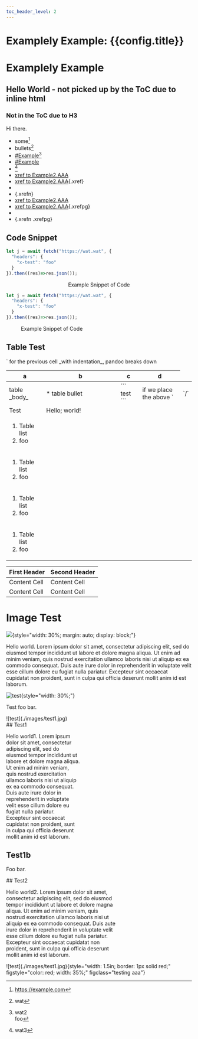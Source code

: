 ```yaml
---
toc_header_level: 2
---
```


# Examplely Example: {{config.title}}

# Examplely Example

<h2 id="wat">Hello World - not picked up by the ToC due to inline html</h2>

### Not in the ToC due to H3

Hi there.

* some[^aaa]
* bullets[^bbb]
* <a href="#example">#Example</a>[^ccc]
* <a class="xrefpg" href="#example">#Example</a>
* <a href="#example-wat" class="title"></a>[^ddd]
* <a class="xref" href="#example2-aaah2">xref to Example2.AAA</a>
* [xref to Example2.AAA](#example2-aaah2){.xref}
* <a class="xrefn" href="#example2-aaah2"></a>
* [](#example2-aaah2){.xrefn}
* <a class="xrefpg" href="#example2-aaah2">xref to Example2.AAA</a>
* [xref to Example2.AAA](#example2-aaah2){.xrefpg}
* <a class="xrefn xrefpg" href="#example2-aaah2"></a>
* [](#example2-aaah2){.xrefn .xrefpg}

[^aaa]: <https://example.com>
[^bbb]: wat
[^ccc]: wat2<br>foo
[^ddd]: wat3

## Code Snippet

```js
let j = await fetch("https://wat.wat", {
  "headers": {
    "x-test": "foo"
  }
}).then((res)=>res.json());
```
<center>Example Snippet of Code</center>

<div class="pagebreak"></div>

```js
let j = await fetch("https://wat.wat", {
  "headers": {
    "x-test": "foo"
  }
}).then((res)=>res.json());
```
<figure><figcaption>Example Snippet of Code</figcaption></figure>

## Table Test

<table>
  <thead>
    <tr>
      <th style="width: 20%">a</th>
      <th style="width: 40%">b</th>
      <th>c</th>
      <th>d</th>
    </tr>
  </thead>
  <tbody>
    <tr>
      <td>table _body_</td>
      <td>
* table bullet
      </td>
<td>
```
test
```
</td>
      <td>if we place the above `<td>`/`</td>` for the previous cell _with indentation_, pandoc breaks down</td>
    </tr>
    <tr>
      <td>Test</td><td>Hello; world!</td><td></td><td></td>
    </tr>
    <tr>
      <td><ol><li>Table list</li><li>foo</li></ol></td><td></td><td></td><td></td>
    </tr>
    <tr>
      <td><ol><li>Table list</li><li>foo</li></ol></td><td></td><td></td><td></td>
    </tr>
    <tr>
      <td><ol><li>Table list</li><li>foo</li></ol></td><td></td><td></td><td></td>
    </tr>
    <tr>
      <td><ol><li>Table list</li><li>foo</li></ol></td><td></td><td></td><td></td>
    </tr>
  </tbody>
</table>

| First Header  | Second Header |
| ------------- | ------------- |
| Content Cell  | Content Cell  |
| Content Cell  | Content Cell  |

# Image Test

![](./images/test1.jpg){style="width: 30%; margin: auto; display: block;"}

Hello world. Lorem ipsum dolor sit amet, consectetur adipiscing elit, sed do
eiusmod tempor incididunt ut labore et dolore magna aliqua. Ut enim ad minim
veniam, quis nostrud exercitation ullamco laboris nisi ut aliquip ex ea commodo
consequat. Duis aute irure dolor in reprehenderit in voluptate velit esse
cillum dolore eu fugiat nulla pariatur. Excepteur sint occaecat cupidatat non
proident, sunt in culpa qui officia deserunt mollit anim id est laborum.

![test](./images/test1.jpg){style="width: 30%;"}

Test foo bar.

<div class="two-col-fig">
![test](./images/test1.jpg)
<div style="width: 40%">
## Test1

Hello world1. Lorem ipsum dolor sit amet, consectetur adipiscing elit, sed do
eiusmod tempor incididunt ut labore et dolore magna aliqua. Ut enim ad minim
veniam, quis nostrud exercitation ullamco laboris nisi ut aliquip ex ea commodo
consequat. Duis aute irure dolor in reprehenderit in voluptate velit esse
cillum dolore eu fugiat nulla pariatur. Excepteur sint occaecat cupidatat non
proident, sunt in culpa qui officia deserunt mollit anim id est laborum.

## Test1b

Foo bar.
</div>
</div>

<div class="two-col-fig">
<div style="width: 60%">
## Test2

Hello world2. Lorem ipsum dolor sit amet, consectetur adipiscing elit, sed do
eiusmod tempor incididunt ut labore et dolore magna aliqua. Ut enim ad minim
veniam, quis nostrud exercitation ullamco laboris nisi ut aliquip ex ea commodo
consequat. Duis aute irure dolor in reprehenderit in voluptate velit esse
cillum dolore eu fugiat nulla pariatur. Excepteur sint occaecat cupidatat non
proident, sunt in culpa qui officia deserunt mollit anim id est laborum.
</div>
![test](./images/test1.jpg){style="width: 1.5in; border: 1px solid red;" figstyle="color: red; width: 35%;" figclass="testing aaa"}
</div>


